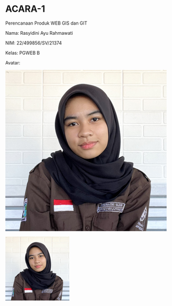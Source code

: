 # ACARA-1
Perencanaan Produk WEB GIS dan GIT

Nama: Rasyidini Ayu Rahmawati

NIM: 22/499856/SV/21374

Kelas: PGWEB B

Avatar:

![Avatar](image/me.jpg)

<img src="image/me.jpg" alt="Avatar" width="200" height="200">
